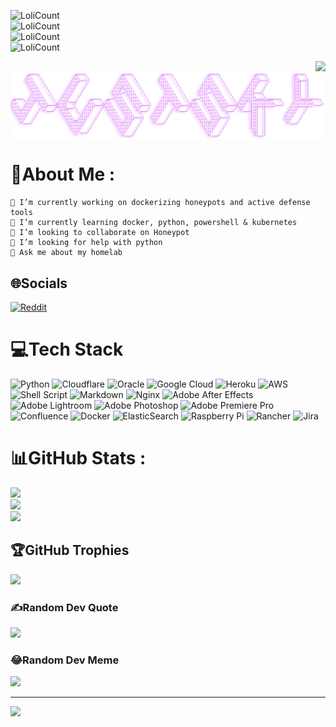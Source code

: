![LoliCount](https://count.getloli.com/get/@WSTxda?theme=asoul)<br>
![LoliCount](https://count.getloli.com/get/@WSTxda?theme=gelbooru)<br>
![LoliCount](https://count.getloli.com/get/@WSTxda?theme=moebooru)<br>
![LoliCount](https://count.getloli.com/get/@WSTxda?theme=rule34)<br>
<p>
<img src="https://weather-icon.journeyad.repl.co/@india?v=1" align="right">
</p>


<img align="center" src="https://github.com/Just5KY/Just5KY/blob/main/JustSKY.png" />

# 💫About Me :

    🔭 I’m currently working on dockerizing honeypots and active defense tools
    🌱 I’m currently learning docker, python, powershell & kubernetes
    👯 I’m looking to collaborate on Honeypot
    🤔 I’m looking for help with python
    💬 Ask me about my homelab


## 🌐Socials
[![Reddit](https://img.shields.io/badge/Reddit-%23FF4500.svg?logo=Reddit&logoColor=white)](https://reddit.com/user/just__sky) 


# 💻Tech Stack
![Python](https://img.shields.io/badge/python-3670A0?style=flat&logo=python&logoColor=ffdd54) ![Cloudflare](https://img.shields.io/badge/Cloudflare-F38020?style=flat&logo=Cloudflare&logoColor=white) ![Oracle](https://img.shields.io/badge/Oracle-F80000?style=flat&logo=oracle&logoColor=white) ![Google Cloud](https://img.shields.io/badge/Google%20Cloud-%234285F4.svg?style=flat&logo=google-cloud&logoColor=white) ![Heroku](https://img.shields.io/badge/heroku-%23430098.svg?style=flat&logo=heroku&logoColor=white) ![AWS](https://img.shields.io/badge/AWS-%23FF9900.svg?style=flat&logo=amazon-aws&logoColor=white) ![Shell Script](https://img.shields.io/badge/shell_script-%23121011.svg?style=flat&logo=gnu-bash&logoColor=white) ![Markdown](https://img.shields.io/badge/markdown-%23000000.svg?style=flat&logo=markdown&logoColor=white) ![Nginx](https://img.shields.io/badge/nginx-%23009639.svg?style=flat&logo=nginx&logoColor=white) ![Adobe After Effects](https://img.shields.io/badge/Adobe%20After%20Effects-9999FF.svg?style=flat&logo=Adobe%20After%20Effects&logoColor=white) ![Adobe Lightroom](https://img.shields.io/badge/Adobe%20Lightroom-31A8FF.svg?style=flat&logo=Adobe%20Lightroom&logoColor=white) ![Adobe Photoshop](https://img.shields.io/badge/adobephotoshop-%2331A8FF.svg?style=flat&logo=adobephotoshop&logoColor=white) ![Adobe Premiere Pro](https://img.shields.io/badge/Adobe%20Premiere%20Pro-9999FF.svg?style=flat&logo=Adobe%20Premiere%20Pro&logoColor=white) ![Confluence](https://img.shields.io/badge/confluence-%23172BF4.svg?style=flat&logo=confluence&logoColor=white) ![Docker](https://img.shields.io/badge/docker-%230db7ed.svg?style=flat&logo=docker&logoColor=white) ![ElasticSearch](https://img.shields.io/badge/-ElasticSearch-005571?style=flat&logo=elasticsearch) ![Raspberry Pi](https://img.shields.io/badge/-RaspberryPi-C51A4A?style=flat&logo=Raspberry-Pi) ![Rancher](https://img.shields.io/badge/rancher-%230075A8.svg?style=flat&logo=rancher&logoColor=white) ![Jira](https://img.shields.io/badge/jira-%230A0FFF.svg?style=flat&logo=jira&logoColor=white)
# 📊GitHub Stats :
![](https://github-readme-stats.vercel.app/api?username=just5ky&theme=tokyonight&hide_border=false&include_all_commits=false&count_private=false)<br/>
![](https://github-readme-streak-stats.herokuapp.com/?user=just5ky&theme=tokyonight&hide_border=false)<br/>
![](https://github-readme-stats.vercel.app/api/top-langs/?username=just5ky&theme=tokyonight&hide_border=false&include_all_commits=false&count_private=false&layout=compact)

## 🏆GitHub Trophies
![](https://github-profile-trophy.vercel.app/?username=just5ky&theme=radical&no-frame=false&no-bg=true&margin-w=4)

### ✍️Random Dev Quote
![](https://quotes-github-readme.vercel.app/api?type=horizontal&theme=tokyonight)

### 😂Random Dev Meme
<img src="https://random-memer.herokuapp.com/" width="512px"/>

---
[![](https://visitcount.itsvg.in/api?id=just5ky&icon=0&color=12)](https://visitcount.itsvg.in)
